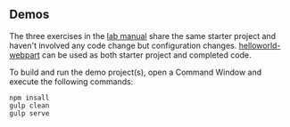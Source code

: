 ## Demos

The three exercises in the [lab manual](../Lab.md) share the same starter project and haven't involved any code change but configuration changes.
[helloworld-webpart](./helloworld-webpart) can be used as both starter project and completed code.

To build and run the demo project(s), open a Command Window and execute the following commands:

````shell
npm insall
gulp clean
gulp serve
````